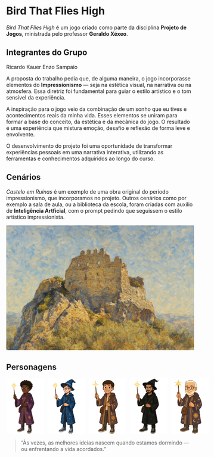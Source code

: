 # Bird That Flies High

*Bird That Flies High* é um jogo criado como parte da disciplina **Projeto de Jogos**, ministrada pelo professor **Geraldo Xéxeo**.

## Integrantes do Grupo

Ricardo Kauer
Enzo Sampaio

A proposta do trabalho pedia que, de alguma maneira, o jogo incorporasse elementos do **Impressionismo** — seja na estética visual, na narrativa ou na atmosfera. Essa diretriz foi fundamental para guiar o estilo artístico e o tom sensível da experiência.

A inspiração para o jogo veio da combinação de um sonho que eu tives e acontecimentos reais da minha vida. Esses elementos se uniram para formar a base do conceito, da estética e da mecânica do jogo. O resultado é uma experiência que mistura emoção, desafio e reflexão de forma leve e envolvente.

O desenvolvimento do projeto foi uma oportunidade de transformar experiências pessoais em uma narrativa interativa, utilizando as ferramentas e conhecimentos adquiridos ao longo do curso.


## Cenários 
*Castelo em Ruínas* é um exemplo de uma obra original do período impressionismo, que incorporamos no projeto. Outros cenários como por exemplo a sala de aula, ou a biblioteca da escola, foram criadas com auxílio de **Inteligência Artficial**, com o prompt pedindo que seguissem o estilo artístico impressionista.

![castelo em ruínas](castelo_em_ruinas.png)

## Personagens

<div style="display: flex; gap: 10px;">
  <img src="thomas_sf.png" alt="Thomas" width="20%" />
  <img src="auak_sf.png" alt="Auak" width="20%" />
  <img src="rickauer_sf.png" alt="Rickauer" width="20%" />
  <img src="Pagesh.png" alt="Pagesh" width="20%" />
  <img src="xexas.png" alt="Xexas" width="20%" />
</div>

> “Às vezes, as melhores ideias nascem quando estamos dormindo — ou enfrentando a vida acordados.”